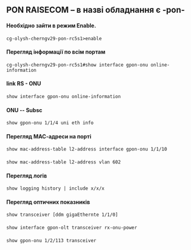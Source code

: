 ## PON RAISECOM – в назві обладнання є -pon- 

#### Необхідно зайти в режим Enable. 
`cg-olysh-cherngv29-pon-rc5s1>enable `

#### Перегляд інформації по всім портам 
`cg-olysh-cherngv29-pon-rc5s1#show interface gpon-onu online-information `

####  link RS - ONU
    show interface gpon-onu online-information
####  ONU  -- Subsc
    show gpon-onu 1/1/4 uni eth info 
#### Перегляд МАС-адреси на порті 
    show mac-address-table l2-address interface gpon-onu 1/1/10 
####
    show mac-address-table l2-address vlan 602 
#### Перегляд логів 
    show logging history | include x/x/x 
#### Перегляд оптичних показників 
    show transceiver [ddm gigaEthernte 1/1/0] 
####
    show interface gpon-olt transceiver rx-onu-power  
####
    show gpon-onu 1/2/113 transceiver 
